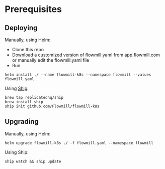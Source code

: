 
# Prerequisites

## Deploying

Manually, using Helm:
* Clone this repo
* Download a customized version of flowmill.yaml from app.flowmill.com or manually edit the flowmill.yaml file
* Run
```
helm install ./ --name flowmill-k8s --namespace flowmill --values flowmill.yaml
```

Using [Ship](https://github.com/replicatedhq/ship):
```
brew tap replicatedhq/ship
brew install ship
ship init github.com/Flowmill/flowmill-k8s
```

## Upgrading

Manually, using Helm:
```
helm upgrade flowmill-k8s ./ -f flowmill.yaml --namespace flowmill
```

Using Ship:
```
ship watch && ship update
```
